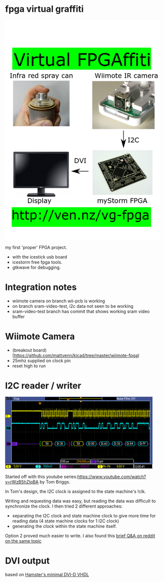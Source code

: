 # fpga virtual graffiti

![overview](docs/overview.png)

my first 'proper' FPGA project.

* with the icestick usb board
* icestorm free fpga tools.
* gtkwave for debugging.

# Integration notes

* wiimote camera on branch wii-pcb is working
* on branch sram-video-test, i2c data not seen to be working
* sram-video-test branch has commit that shows working sram video buffer

# Wiimote Camera

* (breakout board)[https://github.com/mattvenn/kicad/tree/master/wiimote-fpga)
* 25mhz supplied on clock pin
* reset high to run

# I2C reader / writer

![fpga read](docs/fpga-i2c-read.png)

Started off with this youtube series:https://www.youtube.com/watch?v=rWzB5hZlqBA
by Tom Briggs.

In Tom's design, the I2C clock is assigned to the state machine's !clk.

Writing and requesting data was easy, but reading the data was difficult to
synchronize the clock. I then tried 2 different approaches:

* separating the I2C clock and state machine clock to give more time for reading
 data (4 state machine clocks for 1 I2C clock)
* generating the clock within the state machine itself.

Option 2 proved much easier to write. I also found this [brief Q&A on reddit on
the same topic](https://m.reddit.com/r/FPGA/comments/4oltue/when_writing_communication_protocols_spi_i2c_etc/)

# DVI output

based on [Hamster's minimal DVI-D
VHDL](http://hamsterworks.co.nz/mediawiki/index.php/Minimal_DVI-D)
